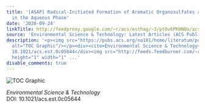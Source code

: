 ```yaml
---
title: '[ASAP] Radical-Initiated Formation of Aromatic Organosulfates and Sulfonates
  in the Aqueous Phase'
date: '2020-09-24'
linkTitle: http://feedproxy.google.com/~r/acs/esthag/~3/ptOv6PKHNOo/acs.est.0c05644
source: 'Environmental Science & Technology: Latest Articles (ACS Publications)'
description: '<p><img src="https://pubs.acs.org/na101/home/literatum/publisher/achs/journals/content/esthag/0/esthag.ahead-of-print/acs.est.0c05644/20200924/images/medium/es0c05644_0009.gif"
  alt="TOC Graphic"/></p><div><cite>Environmental Science & Technology</cite></div><div>DOI:
  10.1021/acs.est.0c05644</div><img src="http://feeds.feedburner.com/~r/acs/esthag/~4/ptOv6PKHNOo"
  height="1" width="1" ...'
disable_comments: true
---
```

<p><img src="https://pubs.acs.org/na101/home/literatum/publisher/achs/journals/content/esthag/0/esthag.ahead-of-print/acs.est.0c05644/20200924/images/medium/es0c05644_0009.gif" alt="TOC Graphic"/></p><div><cite>Environmental Science & Technology</cite></div><div>DOI: 10.1021/acs.est.0c05644</div><img src="http://feeds.feedburner.com/~r/acs/esthag/~4/ptOv6PKHNOo" height="1" width="1" ...